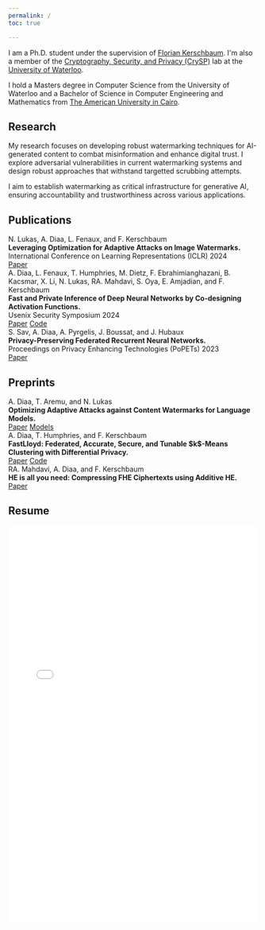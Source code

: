 ```yaml
---
permalink: /
toc: true

---
```


<div class="intro-section">
  <p>I am a Ph.D. student under the supervision of <a href="https://cs.uwaterloo.ca/~fkerschb/" target="_blank">Florian Kerschbaum</a>. I'm also a member of the <a href="https://crysp.uwaterloo.ca" target="_blank">Cryptography, Security, and Privacy (CrySP)</a> lab at the <a href="https://uwaterloo.ca" target="_blank">University of Waterloo</a>.</p>

  <p>I hold a Masters degree in Computer Science from the University of Waterloo and a Bachelor of Science in Computer Engineering and Mathematics from <a href="https://www.aucegypt.edu" target="_blank">The American University in Cairo</a>.</p>
</div>

## Research

<div class="research-summary">
  <p>My research focuses on developing robust watermarking techniques for AI-generated content to combat misinformation and enhance digital trust. I explore adversarial vulnerabilities in current watermarking systems and design robust approaches that withstand targetted scrubbing attempts.</p>
  
  <p>I aim to establish watermarking as critical infrastructure for generative AI, ensuring accountability and trustworthiness across various applications.</p>
</div>

## Publications

<div class="publication-item">
  <div class="author-list">
    N. Lukas, <span class="author-highlight">A. Diaa</span>, L. Fenaux, and F. Kerschbaum
  </div>
  <strong>Leveraging Optimization for Adaptive Attacks on Image Watermarks.</strong>
  <div>International Conference on Learning Representations (ICLR) <span class="pub-year">2024</span></div>
  <div class="publication-links">
    <a href="https://openreview.net/forum?id=O9PArxKLe1" class="paper-link">Paper</a>
  </div>
</div>

<div class="publication-item">
  <div class="author-list">
    <span class="author-highlight">A. Diaa</span>, L. Fenaux, T. Humphries, M. Dietz, F. Ebrahimianghazani, B. Kacsmar, X. Li, N. Lukas, RA. Mahdavi, S. Oya, E. Amjadian, and F. Kerschbaum
  </div>
  <strong>Fast and Private Inference of Deep Neural Networks by Co-designing Activation Functions.</strong>
  <div>Usenix Security Symposium <span class="pub-year">2024</span></div>
  <div class="publication-links">
    <a href="https://www.usenix.org/system/files/sec24summer-prepub-373-diaa.pdf" class="paper-link">Paper</a>
    <a href="https://github.com/LucasFenaux/PILLAR-ESPN" class="code-link">Code</a>
  </div>
</div>

<div class="publication-item">
  <div class="author-list">
    S. Sav, <span class="author-highlight">A. Diaa</span>, A. Pyrgelis, J. Boussat, and J. Hubaux
  </div>
  <strong>Privacy-Preserving Federated Recurrent Neural Networks.</strong>
  <div>Proceedings on Privacy Enhancing Technologies (PoPETs) <span class="pub-year">2023</span></div>
  <div class="publication-links">
    <a href="https://petsymposium.org/popets/2023/popets-2023-0122.pdf" class="paper-link">Paper</a>
  </div>
</div>

## Preprints
<div class="publication-item">
  <div class="author-list">
    <span class="author-highlight">A. Diaa</span>, T. Aremu, and N. Lukas
  </div>
  <strong>Optimizing Adaptive Attacks against Content Watermarks for Language Models.</strong>
  <div class="publication-links">
    <a href="https://arxiv.org/abs/2410.02440" class="paper-link">Paper</a>
    <a href="https://huggingface.co/collections/DDiaa/watermark-removing-paraphrasers-673e3f01fcceafaa2da7e0cf" class="code-link">Models</a>
  </div>
</div>

<div class="publication-item">
  <div class="author-list">
    <span class="author-highlight">A. Diaa</span>, T. Humphries, and F. Kerschbaum
  </div>
  <strong>FastLloyd: Federated, Accurate, Secure, and Tunable $k$-Means Clustering with Differential Privacy.</strong>
  <div class="publication-links">
    <a href="https://arxiv.org/abs/2405.02437" class="paper-link">Paper</a>
    <a href="https://github.com/D-Diaa/FastLloyd" class="code-link">Code</a>
  </div>
</div>

<div class="publication-item">
  <div class="author-list">
    RA. Mahdavi, <span class="author-highlight">A. Diaa</span>, and F. Kerschbaum
  </div>
  <strong>HE is all you need: Compressing FHE Ciphertexts using Additive HE.</strong>
  <div class="publication-links">
    <a href="https://arxiv.org/abs/2303.09043" class="paper-link">Paper</a>
  </div>
</div>

## Resume

<div class="pdf-container">
    <iframe src="{{ site.baseurl }}/assets/resume.pdf" width="100%" height="800px" style="border: none;">
        This browser does not support PDFs. Please download the PDF to view it: 
        <a href="{{ site.baseurl }}/assets/resume.pdf" class="paper-link">Download PDF</a>.
    </iframe>
</div>

<!-- ## Posts

{% for post in site.posts %}
- [{{ post.title }}]({{ post.url }})
{% endfor %} -->
